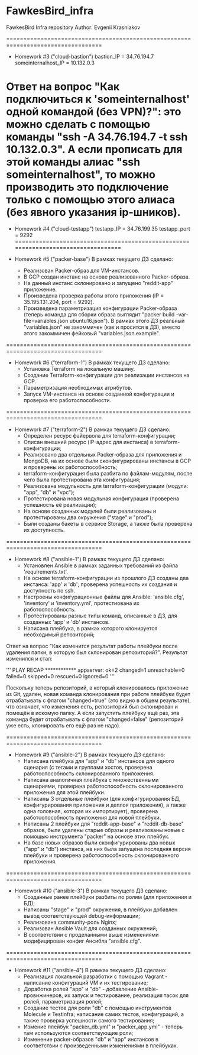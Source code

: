 # FawkesBird_infra
FawkesBird Infra repository
Author: Evgenii Krasniakov

==================================================================================
- Homework #3 ("cloud-bastion")
bastion_IP = 34.76.194.7
someinternalhost_IP = 10.132.0.3

Ответ на вопрос "Как подключиться к 'someinternalhost' одной командой (без VPN)?":
это можно сделать с помощью команды "ssh -A 34.76.194.7 -t ssh 10.132.0.3". А если
прописать для этой команды алиас "ssh someinternalhost", то можно производить это
подключение только с помощью этого алиаса (без явного указания ip-шников).
==================================================================================

- Homework #4 ("cloud-testapp")
testapp_IP = 34.76.199.35
testapp_port = 9292
==================================================================================

- Homework #5 ("packer-base")
В рамках текущего ДЗ сделано:
    * Реализован Packer-образ для VM-инстансов.
    * В GCP создан инстанс на основе реализованного Packer-образа.
    * На данный инстанс склонировано и запущено "reddit-app" приложение.
    * Произведена проверка работы этого приложения (IP = 35.195.131.204, port = 9292).
    * Произведена параметризация конфигурации Packer-образа (теперь команда для сборки образа выглядит "packer build -var-file=variables.json ubuntu16.json"). В рамках этого ДЗ реальный "variables.json" не закоммичен (как и просится в ДЗ), вместо этого закоммичен фейковый "variables.json.example".

==================================================================================

- Homework #6 ("terraform-1")
В рамках текущего ДЗ сделано:
    * Установка Terraform на локальную машину.
    * Создание Terraform-конфигурации для реализации инстансов на GCP.
    * Параметризация необходимых атрибутов.
    * Запуск VM-инстанса на основе созданной конфигурации и проверка его работоспособности.

==================================================================================

- Homework #7 ("terraform-2")
В рамках текущего ДЗ сделано:
    * Определен ресурс файервола для terraform-конфигурации;
    * Описан внешний ресурс (IP-адрес для инстанса) в terraform-конфигурации;
    * Реализовано два отдельных Packer-образа для приложения и MongoDB, на их основе были
сконфигурированы инстансы в GCP и проверены их работоспособность;
    * terraform-конфигурация была разбита по файлам-модулям, после чего была протестирована
эта конфигурация;
    * Реализована модульность для terraform-конфигурации (модули: "app", "db" и "vpc");
    * Протестирована новая модульная конфигурация (проверена успешность её реализации);
    * На основе созданных модулей были реализованы и протестированы два окружения ("stage" и "prod");
    * Были созданы бакеты в сервисе Storage, а также была проверена их доступность.

==================================================================================

- Homework #8 ("ansible-1")
В рамках текущего ДЗ сделано:
    * Установлен Ansible в рамках заданных требований из файла 'requirements.txt'.
    * На основе terraform-конфигурации из прошлого ДЗ созданы два инстанса: 'app' и 'db';
проверена успешность их создания и доступность по ssh.
    * Настроены конфигурационные файлы для Ansible: 'ansible.cfg', 'inventory' и 'inventory.yml',
протестиована их работоспособность.
    * Протестированы разные типы команд, описанные в ДЗ, для созданных 'app' и 'db' инстансов.
    * Написана плейбука, в рамках которого клонируется необходимый репозиторий;


Ответ на вопрос "Как изменится результат работы плейбуки после удаления папки, в которую
был склонирован репозиторий?". Результат изменился и стал:

'''
    PLAY RECAP ************
    appserver: ok=2  changed=1  unreachable=0  failed=0  skipped=0  rescued=0  ignored=0 
'''

Поскольку теперь репозиторий, в который клонировалось приложение из Git, удален, новая команда
клонирования при работе плейбуки будет отрабатывать с флагом "changed=true" (это видно в
общем результате), что означает, что изменения есть, репозиторий был склонирован и помещён
в искомую папку. А если запустить плейбуку ещё раз, эта команда будет отрабатывать с флагом
"changed=false" (репозиторий уже есть, клонировать его ещё раз не надо).

==================================================================================

- Homework #9 ("ansible-2")
В рамках текущего ДЗ сделано:
    * Написана плейбука для "app" и "db" инстансов для одного сценария (с тегами и
группами хостов, проверена работоспособность склонированного приложения.
    * Написана аналогичная плейбука c множественными сценариями, проверена
работоспособность склонированного приложения для этой плейбуки.
    * Написаны 3 отдельные плейбуки (для конфигурирования БД, конфигурирования приложения и деплоя приложения), а также одна головная, которая их импортирует), проверена
работоспособность приложения для новой плейбуки.
    * Написаны 2 плейбуки для "reddit-app-base" и "reddit-db-base" образов, были удалены
старые образы и реализованы новые с помощью инструмента "packer" на основе этих плейбук.
    * На базе новых образов были сконфигурированы два новых ("app" и "db") инстанса, на
них была запущена последняя версия плейбуки и проверена работоспособность склонированного
приложения.

==================================================================================

- Homework #10 ("ansible-3")
В рамках текущего ДЗ сделано:
    * Созданные ранее плейбуки разбиты по ролям (для приложения и БД);
    * Написаны "stage" и "prod" окружения, в плейбуки добавлен вывод соответствующей
debug-информации;
    * Реализована community-роль Nginx;
    * Реализован Ansible Vault для созданных окружений;
    * В соответствии с проделанными выше изменениями модифицирован конфиг Ансибла "ansible.cfg".

==================================================================================

- Homework #11 ("ansible-4")
В рамках текущего ДЗ сделано:
    * Реализация локальной разработки с помощью Vagrant - написание конфигураций VM и их тестирование;
    * Доработка ролей "app" и "db" - добавление Ansible-провижинеров, их запуск и тестирование, реализация тасок для ролей, параметризация ролей;
    * Создание тестов для роли "db" c помощью инструментов Molecule и Testinfra; написание самих тестов, конфигураций, а также проверка успешности самого тестирования;
    * Измение плейбук "packer_db.yml" и "packer_app.yml" - теперь там используются соответствующие роли;
    * Изменение packer-образов "db" и "app" инстансов в соответствии с произведенными изменениями в плейбуках.
